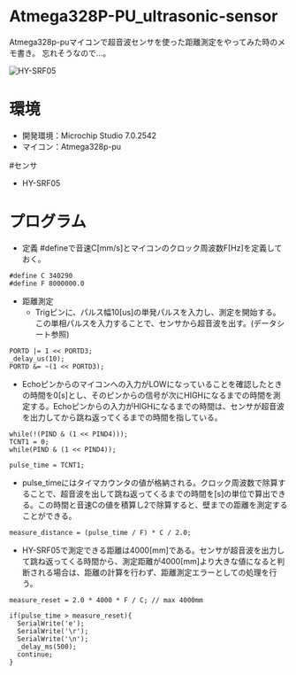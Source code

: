 # Atmega328P-PU_ultrasonic-sensor

Atmega328p-puマイコンで超音波センサを使った距離測定をやってみた時のメモ書き。
忘れそうなので...。

![HY-SRF05](https://user-images.githubusercontent.com/61465092/110140616-9f7c4080-7e17-11eb-8c5c-a5ca3290636f.jpg)


# 環境
* 開発環境：Microchip Studio 7.0.2542
* マイコン：Atmega328p-pu

#センサ
* HY-SRF05

# プログラム
* 定義
  #defineで音速C[mm/s]とマイコンのクロック周波数F[Hz]を定義しておく。
```
#define C 340290
#define F 8000000.0
```

* 距離測定
  - Trigピンに、パルス幅10[us]の単発パルスを入力し、測定を開始する。この単相パルスを入力することで、センサから超音波を出す。(データシート参照)

```
PORTD |= 1 << PORTD3;
_delay_us(10);
PORTD &= ~(1 << PORTD3);
```

  - Echoピンからのマイコンへの入力がLOWになっていることを確認したときの時間を0[s]とし、そのピンからの信号が次にHIGHになるまでの時間を測定する。Echoピンからの入力がHIGHになるまでの時間は、センサが超音波を出力してから跳ね返ってくるまでの時間を指している。

```
while(!(PIND & (1 << PIND4)));
TCNT1 = 0;
while(PIND & (1 << PIND4));

pulse_time = TCNT1;
```

  - pulse_timeにはタイマカウンタの値が格納される。クロック周波数で除算することで、超音波を出して跳ね返ってくるまでの時間を[s]の単位で算出できる。この時間と音速Cの値を積算し2で除算すると、壁までの距離を測定することができる。

```
measure_distance = (pulse_time / F) * C / 2.0;
```

  - HY-SRF05で測定できる距離は4000[mm]である。センサが超音波を出力して跳ね返ってくる時間から、測定距離が4000[mm]より大きな値になると判断される場合は、距離の計算を行わず、距離測定エラーとしての処理を行う。
  
```
measure_reset = 2.0 * 4000 * F / C; // max 4000mm
```
```
if(pulse_time > measure_reset){
  SerialWrite('e');
  SerialWrite('\r');
  SerialWrite('\n');
  _delay_ms(500);
  continue;		
}
```
